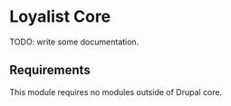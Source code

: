 # Loyalist Core

TODO: write some documentation.

## Requirements

This module requires no modules outside of Drupal core.
